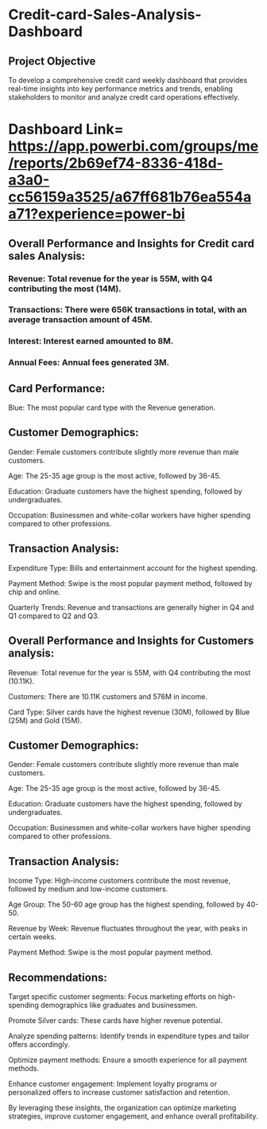 # Credit-card-Sales-Analysis-Dashboard

## Project Objective

To develop a comprehensive credit card weekly dashboard that provides real-time insights into key performance metrics and trends, enabling stakeholders to monitor and analyze credit card operations effectively.

# Dashboard Link= https://app.powerbi.com/groups/me/reports/2b69ef74-8336-418d-a3a0-cc56159a3525/a67ff681b76ea554aa71?experience=power-bi

## Overall Performance and Insights for Credit card sales Analysis:

### Revenue: Total revenue for the year is 55M, with Q4 contributing the most (14M).

### Transactions: There were 656K transactions in total, with an average transaction amount of 45M.

### Interest: Interest earned amounted to 8M.

### Annual Fees: Annual fees generated 3M.

## Card Performance:

Blue: The most popular card type with the Revenue generation.

## Customer Demographics:

Gender: Female customers contribute slightly more revenue than male customers.

Age: The 25-35 age group is the most active, followed by 36-45.

Education: Graduate customers have the highest spending, followed by undergraduates.

Occupation: Businessmen and white-collar workers have higher spending compared to other professions.

## Transaction Analysis:

Expenditure Type: Bills and entertainment account for the highest spending.

Payment Method: Swipe is the most popular payment method, followed by chip and online.

Quarterly Trends: Revenue and transactions are generally higher in Q4 and Q1 compared to Q2 and Q3.

## Overall Performance and Insights for Customers analysis:

Revenue: Total revenue for the year is 55M, with Q4 contributing the most (10.11K).

Customers: There are 10.11K customers and 576M in income.

Card Type: Silver cards have the highest revenue (30M), followed by Blue (25M) and Gold (15M).

## Customer Demographics:

Gender: Female customers contribute slightly more revenue than male customers.

Age: The 25-35 age group is the most active, followed by 36-45.

Education: Graduate customers have the highest spending, followed by undergraduates.

Occupation: Businessmen and white-collar workers have higher spending compared to other professions.

## Transaction Analysis:

Income Type: High-income customers contribute the most revenue, followed by medium and low-income customers.

Age Group: The 50-60 age group has the highest spending, followed by 40-50.

Revenue by Week: Revenue fluctuates throughout the year, with peaks in certain weeks.

Payment Method: Swipe is the most popular payment method.

## Recommendations:

Target specific customer segments: Focus marketing efforts on high-spending demographics like graduates and businessmen.

Promote Silver cards: These cards have higher revenue potential.

Analyze spending patterns: Identify trends in expenditure types and tailor offers accordingly.

Optimize payment methods: Ensure a smooth experience for all payment methods.

Enhance customer engagement: Implement loyalty programs or personalized offers to increase customer satisfaction and retention.

By leveraging these insights, the organization can optimize marketing strategies, improve customer engagement, and enhance overall profitability.
